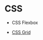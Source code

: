 # CSS

* CSS Flexbox 

* [CSS Grid](https://github.com/Hyuk/HTML-CSS/blob/master/css/css-grid.md)
    